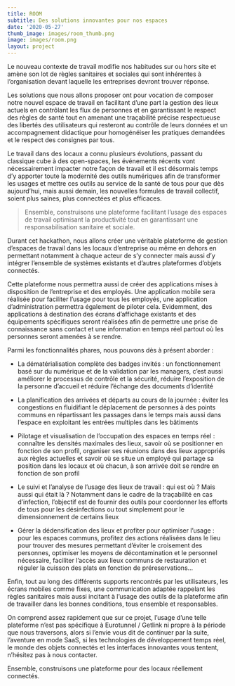 ```yaml
---
title: ROOM
subtitle: Des solutions innovantes pour nos espaces
date: '2020-05-27'
thumb_image: images/room_thumb.png
image: images/room.png
layout: project
---
```


Le nouveau contexte de travail modifie nos habitudes sur ou hors site et amène son lot de règles sanitaires et sociales qui sont inhérentes à l’organisation devant laquelle les entreprises devront trouver réponse.

Les solutions que nous allons proposer ont pour vocation de composer notre nouvel espace de travail en facilitant d’une part la gestion des lieux actuels en contrôlant les flux de personnes et en garantissant le respect des règles de santé tout en amenant une traçabilité précise respectueuse des libertés des utilisateurs qui resteront au contrôle de leurs données et un accompagnement didactique pour homogénéiser les pratiques demandées et le respect des consignes par tous.

Le travail dans des locaux a connu plusieurs évolutions, passant du classique cube à des open-spaces, les événements récents vont nécessairement impacter notre façon de travail et il est désormais temps d’y apporter toute la modernité des outils numériques afin de transformer les usages et mettre ces outils au service de la santé de tous pour que dès aujourd’hui, mais aussi demain, les nouvelles formules de travail collectif, soient plus saines, plus connectées et plus efficaces.

> Ensemble, construisons une plateforme facilitant l’usage des espaces de travail optimisant la productivité tout en garantissant une responsabilisation sanitaire et sociale.

Durant cet hackathon, nous allons créer une véritable plateforme de gestion d’espaces de travail dans les locaux d’entreprise ou même en dehors en permettant notamment à chaque acteur de s’y connecter mais aussi d’y intégrer l’ensemble de systèmes existants et d’autres plateformes d’objets connectés.

Cette plateforme nous permettra aussi de créer des applications mises à disposition de l’entreprise et des employés. Une application mobile sera réalisée pour faciliter l’usage pour tous les employés, une application d’administration permettra également de piloter cela. Evidemment, des applications à destination des écrans d’affichage existants et des équipements spécifiques seront réalisées afin de permettre une prise de connaissance sans contact et une information en temps réel partout où les personnes seront amenées à se rendre.

Parmi les fonctionnalités phares, nous pouvons dès à présent aborder :

- La dématérialisation complète des badges invités : un fonctionnement basé sur du numérique et de la validation par les managers, c’est aussi améliorer le processus de contrôle et la sécurité, réduire l’exposition de la personne d’accueil et réduire l’échange des documents d’identité

- La planification des arrivées et départs au cours de la journée : éviter les congestions en fluidifiant le déplacement de personnes à des points communs en répartissant les passages dans le temps mais aussi dans l’espace en exploitant les entrées multiples dans les bâtiments

- Pilotage et visualisation de l’occupation des espaces en temps réel : connaître les densités maximales des lieux, savoir où se positionner en fonction de son profil, organiser ses réunions dans des lieux appropriés aux règles actuelles et savoir où se situe un employé qui partage sa position dans les locaux et où chacun, à son arrivée doit se rendre en fonction de son profil

- Le suivi et l’analyse de l’usage des lieux de travail : qui est où ? Mais aussi qui était là ? Notamment dans le cadre de la traçabilité en cas d’infection, l’objectif est de fournir des outils pour coordonner les efforts de tous pour les désinfections ou tout simplement pour le dimensionnement de certains lieux

- Gérer la dédensification des lieux et profiter pour optimiser l’usage : pour les espaces communs, profitez des actions réalisées dans le lieu pour trouver des mesures permettant d’éviter le croisement des personnes, optimiser les moyens de décontamination et le personnel nécessaire, faciliter l’accès aux lieux communs de restauration et réguler la cuisson des plats en fonction de préreservations…

Enfin, tout au long des différents supports rencontrés par les utilisateurs, les écrans mobiles comme fixes, une communication adaptée rappelant les règles sanitaires mais aussi incitant à l’usage des outils de la plateforme afin de travailler dans les bonnes conditions, tous ensemble et responsables.  

On comprend assez rapidement que sur ce projet, l’usage d’une telle plateforme n’est pas spécifique à Eurotunnel / Getlink ni propre à la période que nous traversons, alors si l’envie vous dit de continuer par la suite, l’aventure en mode SaaS, si les technologies de développement temps réel, le monde des objets connectés et les interfaces innovantes vous tentent, n’hésitez pas à nous contacter.

Ensemble, construisons une plateforme pour des locaux réellement connectés.
